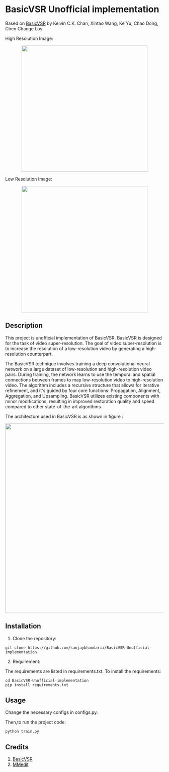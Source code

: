 # BasicVSR Unofficial implementation 
Based on [BasicVSR](https://arxiv.org/abs/2012.02181) by Kelvin C.K. Chan, Xintao Wang, Ke Yu, Chao Dong, Chen Change Loy

High Resolution Image:

<p align="center"><img src="assets/hr/a.jpg" width="400"/></p>

Low Resolution Image:

<p align="center"><img src="assets/lr/a.jpg" width="400"/></p>

## Description


This project is unofficial implementation of BasicVSR. BasicVSR is designed for the task of video super-resolution. The goal of video super-resolution is to increase the resolution of a low-resolution video by generating a high-resolution counterpart. 

The BasicVSR technique involves training a deep convolutional neural network on a large dataset of low-resolution and high-resolution video pairs. During training, the network learns to use the temporal and spatial connections between frames to map low-resolution video to high-resolution video. The algorithm includes a recursive structure that allows for iterative refinement, and it's guided by four core functions: Propagation, Alignment, Aggregation, and Upsampling. BasicVSR utilizes existing components with minor modifications, resulting in improved restoration quality and speed compared to other state-of-the-art algorithms.

The architecture used in BasicVSR is as shown in figure :

<p align="center"><img src="assets/algo.jpg" width="600"/></p>



## Installation


1. Clone the repository:

```shell
git clone https://github.com/sanjaybhandarii/BasicVSR-Unofficial-implementation
```
2. Requirement:

The requirements are listed in requirements.txt.
To install the requirements:

    cd BasicVSR-Unofficial-implementation
    pip install requirements.txt
    

## Usage

Change the necessary configs in configs.py.

Then,to run the project code:

    python train.py


## Credits

1. [BasicVSR](https://arxiv.org/abs/2012.02181)
2. [MMedit](https://github.com/open-mmlab/mmediting/blob/master/mmedit/models/backbones/sr_backbones/basicvsr_net.py)

